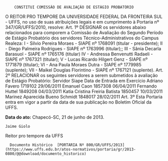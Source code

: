         CONSTITUI COMISSÃO DE AVALIAÇÃO DE ESTÁGIO PROBATÓRIO  

O REITOR PRO TEMPORE DA UNIVERSIDADE FEDERAL DA FRONTEIRA SUL - UFFS, no uso de suas atribuições legais e em cumprimento à Portaria nº 347/GR/UFFS/2010, resolve: Art. 1º DESIGNAR os servidores abaixo relacionados para comporem a Comissão de Avaliação do Segundo Período de Estágio Probatório dos servidores Técnico-Administrativos do Campus Realeza: I - Silvio Pereira Moraes - SIAPE nº 1768091 (titular - presidente); II - Diego Palmeira Rodrigues - SIAPE nº 1763996 (titular);; III - Sânia Decarla Barasuol - SIAPE nº 1765176 (titular) IV - Andressa Benvenutti Radaeli - SIAPE nº 1767321 (titular); V - Lucas Ricardo Hilgert Genz - SIAPE nº 1771879 (titular); VI - Ana Paula Moraes Dutra - SIAPE nº 1779985 (suplente); VII - Maikel Douglas Florintino - SIAPE nº 1767121 (suplente). Art. 2º RELACIONAR os seguintes servidores a serem submetidos à avaliação de Estágio Probatório: Servidor Siape Data de Entrada em Exercício Adriano Favero 1719102 29/06/2011 Emanuel Caon 1857308 06/04/2011 Fernando Huttel 1849208 04/03/2011 Katia Cristina Freiria Batista 1850457 10/03/2011 Marinez Aparecida Bueno Schmidt 1848017 28/02/2011 Art. 3º Esta Portaria entra em vigor a partir da data de sua publicação no Boletim Oficial da UFFS.

   **Data do ato:** Chapecó-SC, 21 de junho de 2013.   
 

    Jaime Giolo   
 Reitor pro tempore da UFFS 

      Documento Histórico  [PORTARIA Nº 800/GR/UFFS/2013](https://www.uffs.edu.br/atos-normativos/portaria/gr/2013-0800/@@download/documento_historico)     
      